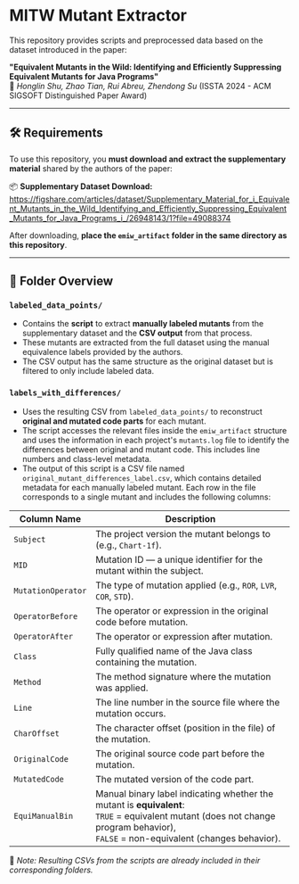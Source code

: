 # MITW Mutant Extractor

This repository provides scripts and preprocessed data based on the dataset introduced in the paper:

**"Equivalent Mutants in the Wild: Identifying and Efficiently Suppressing Equivalent Mutants for Java Programs"**  
📄 _Honglin Shu, Zhao Tian, Rui Abreu, Zhendong Su_ (ISSTA 2024 - ACM SIGSOFT Distinguished Paper Award)

---

## 🛠 Requirements

To use this repository, you **must download and extract the supplementary material** shared by the authors of the paper:

📦 **Supplementary Dataset Download:**  
https://figshare.com/articles/dataset/Supplementary_Material_for_i_Equivalent_Mutants_in_the_Wild_Identifying_and_Efficiently_Suppressing_Equivalent_Mutants_for_Java_Programs_i_/26948143/1?file=49088374

After downloading, **place the `emiw_artifact` folder in the same directory as this repository**.

---

## 📁 Folder Overview

### `labeled_data_points/`
- Contains the **script** to extract **manually labeled mutants** from the supplementary dataset and the **CSV output** from that process.
- These mutants are extracted from the full dataset using the manual equivalence labels provided by the authors.
- The CSV output has the same structure as the original dataset but is filtered to only include labeled data.

### `labels_with_differences/`
- Uses the resulting CSV from `labeled_data_points/` to reconstruct **original and mutated code parts** for each mutant.
- The script accesses the relevant files inside the `emiw_artifact` structure and uses the information in each project's `mutants.log` file to identify the differences between original and mutant code. This includes line numbers and class-level metadata.
- The output of this script is a CSV file named `original_mutant_differences_label.csv`, which contains detailed metadata for each manually labeled mutant. Each row in the file corresponds to a single mutant and includes the following columns:

| Column Name       | Description |
|-------------------|-------------|
| `Subject`         | The project version the mutant belongs to (e.g., `Chart-1f`). |
| `MID`             | Mutation ID — a unique identifier for the mutant within the subject. |
| `MutationOperator`| The type of mutation applied (e.g., `ROR`, `LVR`, `COR`, `STD`). |
| `OperatorBefore`  | The operator or expression in the original code before mutation. |
| `OperatorAfter`   | The operator or expression after mutation. |
| `Class`           | Fully qualified name of the Java class containing the mutation. |
| `Method`          | The method signature where the mutation was applied. |
| `Line`            | The line number in the source file where the mutation occurs. |
| `CharOffset`      | The character offset (position in the file) of the mutation. |
| `OriginalCode`    | The original source code part before the mutation. |
| `MutatedCode`     | The mutated version of the code part. |
| `EquiManualBin`   | Manual binary label indicating whether the mutant is **equivalent**: <br> `TRUE` = equivalent mutant (does not change program behavior), <br> `FALSE` = non-equivalent (changes behavior). |

📌 _Note: Resulting CSVs from the scripts are already included in their corresponding folders._